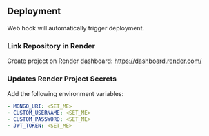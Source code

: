 ## Deployment

Web hook will automatically trigger deployment.

### Link Repository in Render

Create project on Render dashboard:
https://dashboard.render.com/

### Updates Render Project Secrets

Add the following environment variables:

```yml
- MONGO_URI: <SET_ME>
- CUSTOM_USERNAME: <SET_ME>
- CUSTOM_PASSWORD: <SET_ME>
- JWT_TOKEN: <SET_ME>
```
